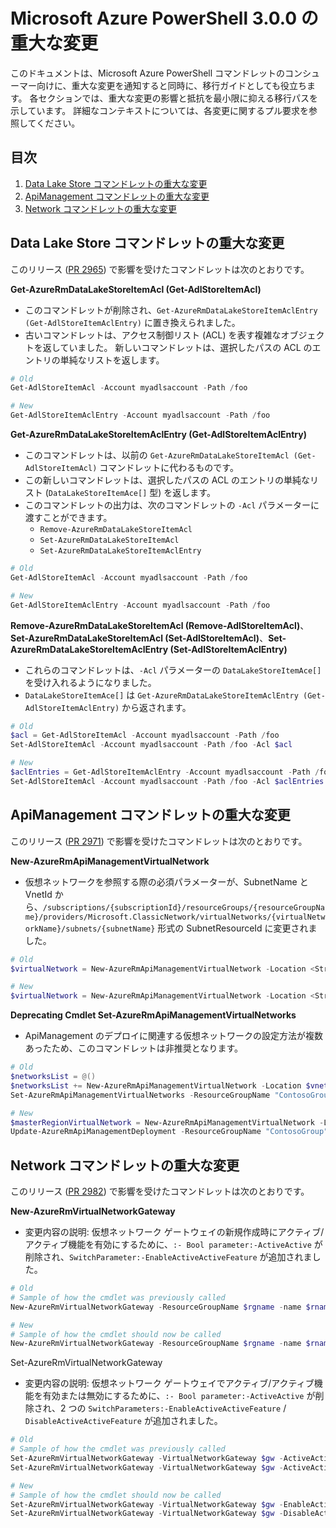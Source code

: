 # <a name="breaking-changes-for-microsoft-azure-powershell-300"></a>Microsoft Azure PowerShell 3.0.0 の重大な変更

このドキュメントは、Microsoft Azure PowerShell コマンドレットのコンシューマー向けに、重大な変更を通知すると同時に、移行ガイドとしても役立ちます。  各セクションでは、重大な変更の影響と抵抗を最小限に抑える移行パスを示しています。  詳細なコンテキストについては、各変更に関するプル要求を参照してください。

## <a name="table-of-contents"></a>目次
1. [Data Lake Store コマンドレットの重大な変更](#breaking-changes-to-data-lake-store-cmdlets)
2. [ApiManagement コマンドレットの重大な変更](#breaking-changes-to-apimanagement-cmdlets)
3. [Network コマンドレットの重大な変更](#breaking-changes-to-network-cmdlets)

## <a name="breaking-changes-to-data-lake-store-cmdlets"></a>Data Lake Store コマンドレットの重大な変更

このリリース ([PR 2965](https://github.com/Azure/azure-powershell/pull/2965)) で影響を受けたコマンドレットは次のとおりです。

**Get-AzureRmDataLakeStoreItemAcl (Get-AdlStoreItemAcl)**
- このコマンドレットが削除され、``Get-AzureRmDataLakeStoreItemAclEntry (Get-AdlStoreItemAclEntry)`` に置き換えられました。
- 古いコマンドレットは、アクセス制御リスト (ACL) を表す複雑なオブジェクトを返していました。 新しいコマンドレットは、選択したパスの ACL のエントリの単純なリストを返します。

```powershell
# Old
Get-AdlStoreItemAcl -Account myadlsaccount -Path /foo

# New
Get-AdlStoreItemAclEntry -Account myadlsaccount -Path /foo
```

**Get-AzureRmDataLakeStoreItemAclEntry (Get-AdlStoreItemAclEntry)**
- このコマンドレットは、以前の ``Get-AzureRmDataLakeStoreItemAcl (Get-AdlStoreItemAcl)`` コマンドレットに代わるものです。
- この新しいコマンドレットは、選択したパスの ACL のエントリの単純なリスト (``DataLakeStoreItemAce[]`` 型) を返します。
- このコマンドレットの出力は、次のコマンドレットの ``-Acl`` パラメーターに渡すことができます。
   - ``Remove-AzureRmDataLakeStoreItemAcl``
   - ``Set-AzureRmDataLakeStoreItemAcl``
   - ``Set-AzureRmDataLakeStoreItemAclEntry``

```powershell
# Old
Get-AdlStoreItemAcl -Account myadlsaccount -Path /foo

# New
Get-AdlStoreItemAclEntry -Account myadlsaccount -Path /foo
```

**Remove-AzureRmDataLakeStoreItemAcl (Remove-AdlStoreItemAcl)**、**Set-AzureRmDataLakeStoreItemAcl (Set-AdlStoreItemAcl)**、**Set-AzureRmDataLakeStoreItemAclEntry (Set-AdlStoreItemAclEntry)**
- これらのコマンドレットは、``-Acl`` パラメーターの ``DataLakeStoreItemAce[]`` を受け入れるようになりました。
- ``DataLakeStoreItemAce[]`` は ``Get-AzureRmDataLakeStoreItemAclEntry (Get-AdlStoreItemAclEntry)`` から返されます。

```powershell
# Old
$acl = Get-AdlStoreItemAcl -Account myadlsaccount -Path /foo
Set-AdlStoreItemAcl -Account myadlsaccount -Path /foo -Acl $acl

# New
$aclEntries = Get-AdlStoreItemAclEntry -Account myadlsaccount -Path /foo
Set-AdlStoreItemAcl -Account myadlsaccount -Path /foo -Acl $aclEntries
```

## <a name="breaking-changes-to-apimanagement-cmdlets"></a>ApiManagement コマンドレットの重大な変更

このリリース ([PR 2971](https://github.com/Azure/azure-powershell/pull/2971)) で影響を受けたコマンドレットは次のとおりです。

**New-AzureRmApiManagementVirtualNetwork**
- 仮想ネットワークを参照する際の必須パラメーターが、SubnetName と VnetId から、``/subscriptions/{subscriptionId}/resourceGroups/{resourceGroupName}/providers/Microsoft.ClassicNetwork/virtualNetworks/{virtualNetworkName}/subnets/{subnetName}`` 形式の SubnetResourceId に変更されました。

```powershell
# Old
$virtualNetwork = New-AzureRmApiManagementVirtualNetwork -Location <String> -SubnetName <String> -VnetId <Guid>

# New
$virtualNetwork = New-AzureRmApiManagementVirtualNetwork -Location <String> -SubnetResourceId <String>

```

**Deprecating Cmdlet Set-AzureRmApiManagementVirtualNetworks**
- ApiManagement のデプロイに関連する仮想ネットワークの設定方法が複数あったため、このコマンドレットは非推奨となります。

```powershell
# Old
$networksList = @()
$networksList += New-AzureRmApiManagementVirtualNetwork -Location $vnetLocation -VnetId $vnetId -SubnetName $subnetName
Set-AzureRmApiManagementVirtualNetworks -ResourceGroupName "ContosoGroup" -Name "ContosoApi" -VirtualNetworks $networksList

# New
$masterRegionVirtualNetwork = New-AzureRmApiManagementVirtualNetwork -Location <String> -SubnetResourceId <String>
Update-AzureRmApiManagementDeployment -ResourceGroupName "ContosoGroup" -Name "ContosoApi" -VirtualNetwork $masterRegionVirtualNetwork
```

## <a name="breaking-changes-to-network-cmdlets"></a>Network コマンドレットの重大な変更

このリリース ([PR 2982](https://github.com/Azure/azure-powershell/pull/2982)) で影響を受けたコマンドレットは次のとおりです。

**New-AzureRmVirtualNetworkGateway**
- 変更内容の説明: 仮想ネットワーク ゲートウェイの新規作成時にアクティブ/アクティブ機能を有効にするために、``:- Bool parameter:-ActiveActive`` が削除され、``SwitchParameter:-EnableActiveActiveFeature`` が追加されました。

```powershell
# Old 
# Sample of how the cmdlet was previously called
New-AzureRmVirtualNetworkGateway -ResourceGroupName $rgname -name $rname -Location $location -IpConfigurations $vnetIpConfig1,$vnetIpConfig2 -GatewayType Vpn -VpnType RouteBased -EnableBgp $false -GatewaySku HighPerformance -ActiveActive $true

# New
# Sample of how the cmdlet should now be called
New-AzureRmVirtualNetworkGateway -ResourceGroupName $rgname -name $rname -Location $location -IpConfigurations $vnetIpConfig1,$vnetIpConfig2 -GatewayType Vpn -VpnType RouteBased -EnableBgp $false -GatewaySku HighPerformance -EnableActiveActiveFeature
```

Set-AzureRmVirtualNetworkGateway
- 変更内容の説明: 仮想ネットワーク ゲートウェイでアクティブ/アクティブ機能を有効または無効にするために、``:- Bool parameter:-ActiveActive`` が削除され、2 つの ``SwitchParameters:-EnableActiveActiveFeature`` / ``DisableActiveActiveFeature`` が追加されました。

```powershell
# Old
# Sample of how the cmdlet was previously called
Set-AzureRmVirtualNetworkGateway -VirtualNetworkGateway $gw -ActiveActive $true
Set-AzureRmVirtualNetworkGateway -VirtualNetworkGateway $gw -ActiveActive $false  

# New
# Sample of how the cmdlet should now be called
Set-AzureRmVirtualNetworkGateway -VirtualNetworkGateway $gw -EnableActiveActiveFeature
Set-AzureRmVirtualNetworkGateway -VirtualNetworkGateway $gw -DisableActiveActiveFeature
```